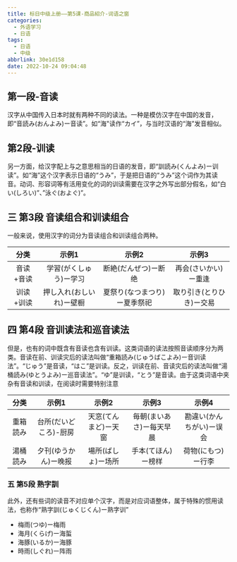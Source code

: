 ```yaml
---
title: 标日中级上册——第5课-商品紹介-词语之窗
categories:
  - 外语学习
  - 日语
tags:
  - 日语
  - 中级
abbrlink: 30e1d158
date: 2022-10-24 09:04:48
---
```

## 第一段-音读

汉字从中国传入日本时就有两种不同的读法。一种是模仿汉字在中国的发音，即“音読み(おんよみ)ー音读”。如“海"读作“カイ”，与当时汉语的“海”发音相似。

<!--more-->

## 第2段-训读

另一方面，给汉字配上与之意思相当的日语的发音，即“訓読み(くんよみ)ー训读”。如“海”这个汉字表示日语的“うみ”，于是把日语的“うみ”这个词作为其读音。动词、形容词等有活用变化的词的训读需要在汉字之外写出部分假名，如“白い(しろい)”、”泳ぐ(およぐ)”。

## 三 第3段 音读组合和训读组合

一般来说，使用汉字的词分为音读组合和训读组合两种。

|   分类    |          示例1           |            示例2             |          示例3           |
| :-------: | :----------------------: | :--------------------------: | :----------------------: |
| 音读+音读 |  学習(がくしゅう)ー学习  |     断絶(だんぜつ)ー断绝     |   再会(さいかい)ー重逢   |
| 训读+训读 | 押し入れ(おしいれ)ー壁橱 | 夏祭り(なつまつり)ー夏季祭祀 | 取り引き(とりひき)ー交易 |

## 四 第4段 音训读法和巡音读法

但是，也有的词中既含有音读也含有训读。这类词语的读法按照音读顺序分为两类。音读在前、训读灾后的读法叫做“重箱読み(じゅうばこよみ)ー音训读法”。“じゅう”是音读，“はこ”是训读。反之，训读在前、音读灾后的读法叫做“湯桶読み(ゆとうよみ)ー巡音读法”。“ゆ”是训读，“とう”是音读。由于这类词语中夹杂有音读和训读，在阅读时需要特别注意

|   分类   |         示例1         |        示例2         |          示例3           |          示例4           |
| :------: | :-------------------: | :------------------: | :----------------------: | :----------------------: |
| 重箱読み | 台所(だいどころ)-厨房 | 天窓(てんまど)ー天窗 | 毎朝(まいあさ)ー每天早晨 | 勘違い(かんちがい)ー误会 |
| 湯桶読み | 夕刊(ゆうかん)ー晚报  |  場所(ばしょ)ー场所  |    手本(てほん)ー榜样    |    荷物(にもつ)ー行李    |

### 五 第5段 熟字訓

此外，还有些词的读音不对应单个汉字，而是对应词语整体，属于特殊的惯用读法，也称作“熟字訓(じゅくじくん)ー熟字训”

* 梅雨(つゆ)ー梅雨
* 海月(くらげ)ー海蜇
* 海豚(いるか)ー海豚
* 時雨(しぐれ)ー阵雨